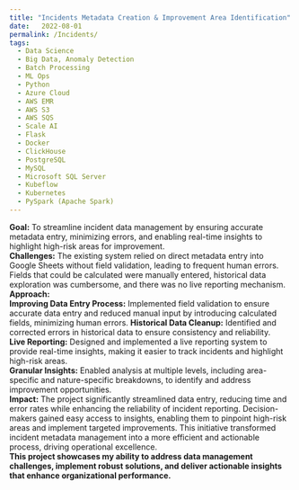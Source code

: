 ```yaml
---
title: "Incidents Metadata Creation & Improvement Area Identification"
date:   2022-08-01
permalink: /Incidents/
tags:
  - Data Science
  - Big Data, Anomaly Detection
  - Batch Processing
  - ML Ops
  - Python
  - Azure Cloud
  - AWS EMR
  - AWS S3
  - AWS SQS
  - Scale AI
  - Flask
  - Docker
  - ClickHouse
  - PostgreSQL
  - MySQL
  - Microsoft SQL Server
  - Kubeflow
  - Kubernetes
  - PySpark (Apache Spark)
---
```


**Goal:** To streamline incident data management by ensuring accurate metadata entry, minimizing errors, and enabling real-time insights to highlight high-risk areas for improvement.\
**Challenges:** The existing system relied on direct metadata entry into Google Sheets without field validation, leading to frequent human errors. Fields that could be calculated were manually entered, historical data exploration was cumbersome, and there was no live reporting mechanism.\
**Approach:**\
**Improving Data Entry Process:** Implemented field validation to ensure accurate data entry and reduced manual input by introducing calculated fields, minimizing human errors.
**Historical Data Cleanup:** Identified and corrected errors in historical data to ensure consistency and reliability.\
**Live Reporting:** Designed and implemented a live reporting system to provide real-time insights, making it easier to track incidents and highlight high-risk areas.\
**Granular Insights:** Enabled analysis at multiple levels, including area-specific and nature-specific breakdowns, to identify and address improvement opportunities.\
**Impact:** The project significantly streamlined data entry, reducing time and error rates while enhancing the reliability of incident reporting. Decision-makers gained easy access to insights, enabling them to pinpoint high-risk areas and implement targeted improvements. This initiative transformed incident metadata management into a more efficient and actionable process, driving operational excellence.\
**This project showcases my ability to address data management challenges, implement robust solutions, and deliver actionable insights that enhance organizational performance.**
